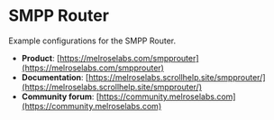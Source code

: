 # SMPP Router

Example configurations for the SMPP Router.

- **Product**: [https://melroselabs.com/smpprouter](https://melroselabs.com/smpprouter)  
- **Documentation**: [https://melroselabs.scrollhelp.site/smpprouter/](https://melroselabs.scrollhelp.site/smpprouter/)  
- **Community forum**: [https://community.melroselabs.com](https://community.melroselabs.com)
